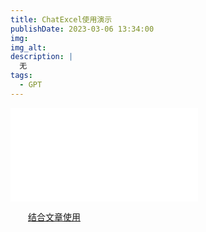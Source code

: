 ```yaml
---
title: ChatExcel使用演示
publishDate: 2023-03-06 13:34:00
img: 
img_alt: 
description: |
  无
tags:
  - GPT
---
```

<iframe src="/assets/video/ChatExcel使用演示.mp4" scrolling="no" border="0" frameborder="no" framespacing="0" allowfullscreen="true"> </iframe>

　　[结合文章使用](/technique/chatexcel使用教程)